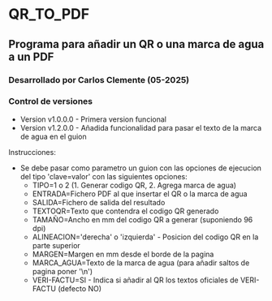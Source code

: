 # QR_TO_PDF
## Programa para añadir un QR o una marca de agua a un PDF

### Desarrollado por Carlos Clemente (05-2025)

### Control de versiones
- Version v1.0.0.0 - Primera version funcional
- Version v1.2.0.0 - Añadida funcionalidad para pasar el texto de la marca de agua en el guion

Instrucciones:
- Se debe pasar como parametro un guion con las opciones de ejecucion del tipo 'clave=valor' con las siguientes opciones:
	* TIPO=1 o 2 (1. Generar codigo QR, 2. Agrega marca de agua)
	* ENTRADA=Fichero PDF al que insertar el QR o la marca de agua
	* SALIDA=Fichero de salida del resultado
	* TEXTOQR=Texto que contendra el codigo QR generado
	* TAMAÑO=Ancho en mm del codigo QR a generar (suponiendo 96 dpi)
	* ALINEACION='derecha' o 'izquierda' - Posicion del codigo QR en la parte superior
	* MARGEN=Margen en mm desde el borde de la pagina
	* MARCA_AGUA=Texto de la marca de agua (para añadir saltos de pagina poner '\n')
	* VERI-FACTU=SI - Indica si añadir al QR los textos oficiales de VERI-FACTU (defecto NO)
	
